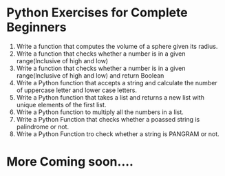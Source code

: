 # Python Exercises for Complete Beginners

 1. Write a function that computes the volume of a sphere given its radius.
 2. Write a function that checks whether a number is in a given range(Inclusive of high and low)
 3. Write a function that checks whether a number is in a given range(Inclusive of high and low) and return Boolean
 4. Write a Python function that accepts a string and calculate the number of uppercase letter and lower case letters.
 5. Write a Python function that takes a list and returns a new list with unique elements of the first list.
 6. Write a Python function to multiply all the numbers in a list.
 7. Write a Python Function that checks whether a poassed string is palindrome or not.
 8. Write a Python Function tro check whether a string is PANGRAM or not.

# More Coming soon....
